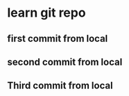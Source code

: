 # learn git repo

## first commit from local


## second commit from local


## Third commit from local
